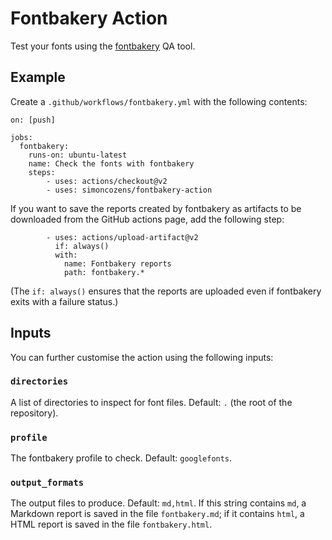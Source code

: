 # Fontbakery Action

Test your fonts using the [fontbakery](https://github.com/googlefonts/fontbakery) QA tool.

## Example

Create a `.github/workflows/fontbakery.yml` with the following contents:

```
on: [push]

jobs:
  fontbakery:
    runs-on: ubuntu-latest
    name: Check the fonts with fontbakery
    steps:
        - uses: actions/checkout@v2
        - uses: simoncozens/fontbakery-action
```

If you want to save the reports created by fontbakery as artifacts to be downloaded from the GitHub actions page, add the following step:

```
        - uses: actions/upload-artifact@v2
          if: always()
          with:
            name: Fontbakery reports
            path: fontbakery.*
```

(The `if: always()` ensures that the reports are uploaded even if fontbakery exits with a failure status.)

## Inputs

You can further customise the action using the following inputs:

### `directories`

A list of directories to inspect for font files. Default: `.` (the root of the repository).

### `profile`

The fontbakery profile to check. Default: `googlefonts`.

### `output_formats`

The output files to produce. Default: `md,html`. If this string contains `md`, a Markdown report is saved in the file `fontbakery.md`; if it contains `html`, a HTML report is saved in the file `fontbakery.html`.
